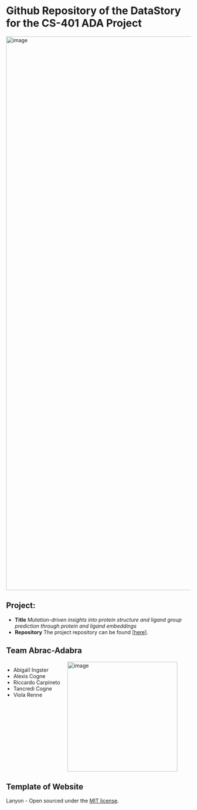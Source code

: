 # Github Repository of the DataStory for the CS-401 ADA Project
<img width="1512" alt="image" src="https://github.com/user-attachments/assets/1c8cf589-2018-486b-b2b5-75c11dbfebe4" />

## Project: 
- **Title** *Mutation-driven insights into protein structure and ligand group prediction through protein and ligand embeddings* <br />
- **Repository** The project repository can be found <a href="[https://readme.com/](https://github.com/epfl-ada/ada-2024-project-abrac-adabra/tree/main)" target="_blank">[here]</a>.

## Team Abrac-Adabra

<div style="display: flex; align-items: flex-start;">
  <ul style="list-style-type: disc; margin-right: 20px; padding-left: 20px;">
    <li>Abigaïl Ingster</li>
    <li>Alexis Cogne</li>
    <li>Riccardo Carpineto</li>
    <li>Tancredi Cogne</li>
    <li>Viola Renne</li>
  </ul>
  <img width="300" alt="image" src="https://github.com/user-attachments/assets/f83be642-74e5-43a5-ad95-1891cd297a57" />
</div>


## Template of Website
Lanyon - Open sourced under the [MIT license](LICENSE.md).
